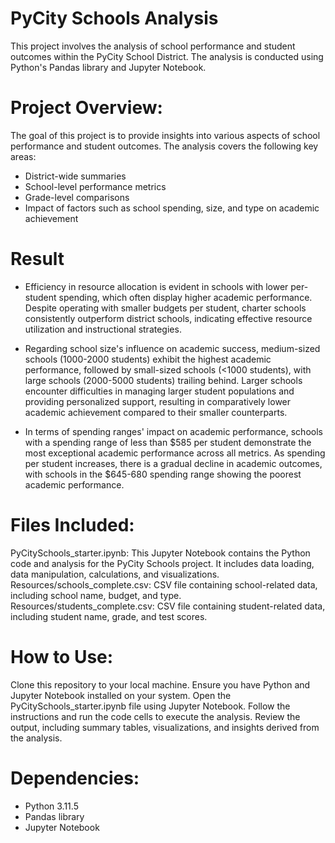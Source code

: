 # PyCity Schools Analysis

This project involves the analysis of school performance and student outcomes within the PyCity School District. The analysis is conducted using Python's Pandas library and Jupyter Notebook.

# Project Overview:

The goal of this project is to provide insights into various aspects of school performance and student outcomes. The analysis covers the following key areas:

- District-wide summaries
- School-level performance metrics
- Grade-level comparisons
- Impact of factors such as school spending, size, and type on academic achievement

# Result
- Efficiency in resource allocation is evident in schools with lower per-student spending, which often display higher academic performance. Despite operating with smaller budgets per student, charter schools consistently outperform district schools, indicating effective resource utilization and instructional strategies.

- Regarding school size's influence on academic success, medium-sized schools (1000-2000 students) exhibit the highest academic performance, followed by small-sized schools (<1000 students), with large schools (2000-5000 students) trailing behind. Larger schools encounter difficulties in managing larger student populations and providing personalized support, resulting in comparatively lower academic achievement compared to their smaller counterparts.

- In terms of spending ranges' impact on academic performance, schools with a spending range of less than $585 per student demonstrate the most exceptional academic performance across all metrics. As spending per student increases, there is a gradual decline in academic outcomes, with schools in the $645-680 spending range showing the poorest academic performance.
  
# Files Included:

PyCitySchools_starter.ipynb: This Jupyter Notebook contains the Python code and analysis for the PyCity Schools project. It includes data loading, data manipulation, calculations, and visualizations.
Resources/schools_complete.csv: CSV file containing school-related data, including school name, budget, and type.
Resources/students_complete.csv: CSV file containing student-related data, including student name, grade, and test scores.

# How to Use:

Clone this repository to your local machine.
Ensure you have Python and Jupyter Notebook installed on your system.
Open the PyCitySchools_starter.ipynb file using Jupyter Notebook.
Follow the instructions and run the code cells to execute the analysis.
Review the output, including summary tables, visualizations, and insights derived from the analysis.

# Dependencies:

- Python 3.11.5
- Pandas library
- Jupyter Notebook
